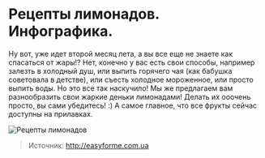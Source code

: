 # Рецепты лимонадов. Инфографика.
Ну вот, уже идет второй месяц лета, а вы все еще не знаете как спасаться от жары!?
 Нет, конечно у вас есть свои способы, например залезть в холодный душ, или выпить горячего чая (как бабушка советовала в детстве), или съесть холодное мороженное, или просто выпить воды. Но это все так наскучило! Мы же предлагаем вам разнообразить свои жаркие деньки лимонадами! Делать их ооочень просто, вы сами убедитесь! :) А самое главное, что все фрукты сейчас доступны на прилавках.

![Рецепты лимонадов](/images/Kulinar/Napitki/recepti-limonadov.jpg 'Рецепты лимонадов')

> Источник: http://easyforme.com.ua
